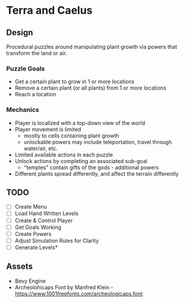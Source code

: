 # Terra and Caelus

## Design

Procedural puzzles around manipulating plant growth via powers that transform the land or air.

### Puzzle Goals

- Get a certain plant to grow in 1 or more locations
- Remove a certain plant (or all plants) from 1 or more locations
- Reach a location

### Mechanics

- Player is localized with a top-down view of the world
- Player movement is limited
  - mostly to cells containing plant growth
  - unlockable powers may include teleportation, travel through water/air, etc.
- Limited available actions in each puzzle
- Unlock actions by completing an associated sub-goal
  - "temples" contain gifts of the gods - additional powers
- Different plants spread differently, and affect the terrain differently

## TODO

- [ ] Create Menu
- [ ] Load Hand Written Levels
- [ ] Create & Control Player
- [ ] Get Goals Working
- [ ] Create Powers
- [ ] Adjust Simulation Rules for Clarity
- [ ] Generate Levels*

## Assets

- Bevy Engine
- Archeolohicaps Font by Manfred Klein - <https://www.1001freefonts.com/archeologicaps.font>
